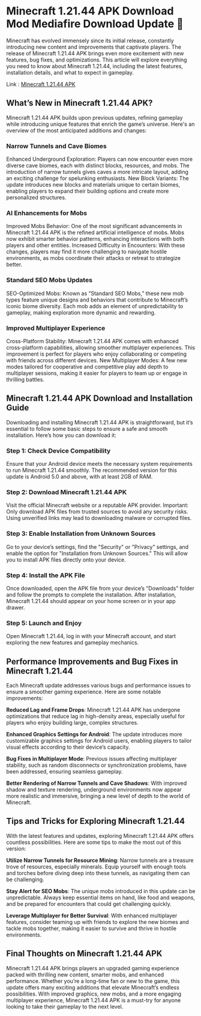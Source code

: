 # Minecraft 1.21.44 APK Download Mod Mediafire Download Update 👋

Minecraft has evolved immensely since its initial release, constantly introducing new content and improvements that captivate players. The release of Minecraft 1.21.44 APK brings even more excitement with new features, bug fixes, and optimizations. This article will explore everything you need to know about Minecraft 1.21.44, including the latest features, installation details, and what to expect in gameplay.

Link : [Minecraft 1.21.44 APK](https://modilimitado.io/en/minecraft-1-21-44-apk)

## What’s New in Minecraft 1.21.44 APK?
Minecraft 1.21.44 APK builds upon previous updates, refining gameplay while introducing unique features that enrich the game’s universe. Here's an overview of the most anticipated additions and changes:

### Narrow Tunnels and Cave Biomes
Enhanced Underground Exploration: Players can now encounter even more diverse cave biomes, each with distinct blocks, resources, and mobs. The introduction of narrow tunnels gives caves a more intricate layout, adding an exciting challenge for spelunking enthusiasts.
New Block Variants: The update introduces new blocks and materials unique to certain biomes, enabling players to expand their building options and create more personalized structures.

###  AI Enhancements for Mobs
Improved Mobs Behavior: One of the most significant advancements in Minecraft 1.21.44 APK is the refined artificial intelligence of mobs. Mobs now exhibit smarter behavior patterns, enhancing interactions with both players and other entities.
Increased Difficulty in Encounters: With these changes, players may find it more challenging to navigate hostile environments, as mobs coordinate their attacks or retreat to strategize better.

### Standard SEO Mobs Updates
SEO-Optimized Mobs: Known as “Standard SEO Mobs,” these new mob types feature unique designs and behaviors that contribute to Minecraft’s iconic biome diversity. Each mob adds an element of unpredictability to gameplay, making exploration more dynamic and rewarding.

### Improved Multiplayer Experience
Cross-Platform Stability: Minecraft 1.21.44 APK comes with enhanced cross-platform capabilities, allowing smoother multiplayer experiences. This improvement is perfect for players who enjoy collaborating or competing with friends across different devices.
New Multiplayer Modes: A few new modes tailored for cooperative and competitive play add depth to multiplayer sessions, making it easier for players to team up or engage in thrilling battles.

## Minecraft 1.21.44 APK Download and Installation Guide
Downloading and installing Minecraft 1.21.44 APK is straightforward, but it’s essential to follow some basic steps to ensure a safe and smooth installation. Here’s how you can download it:

### Step 1: Check Device Compatibility
Ensure that your Android device meets the necessary system requirements to run Minecraft 1.21.44 smoothly. The recommended version for this update is Android 5.0 and above, with at least 2GB of RAM.

### Step 2: Download Minecraft 1.21.44 APK
Visit the official Minecraft website or a reputable APK provider. Important: Only download APK files from trusted sources to avoid any security risks. Using unverified links may lead to downloading malware or corrupted files.

### Step 3: Enable Installation from Unknown Sources
Go to your device’s settings, find the "Security" or "Privacy" settings, and enable the option for "Installation from Unknown Sources." This will allow you to install APK files directly onto your device.

### Step 4: Install the APK File
Once downloaded, open the APK file from your device’s “Downloads” folder and follow the prompts to complete the installation. After installation, Minecraft 1.21.44 should appear on your home screen or in your app drawer.

### Step 5: Launch and Enjoy
Open Minecraft 1.21.44, log in with your Minecraft account, and start exploring the new features and gameplay mechanics.

## Performance Improvements and Bug Fixes in Minecraft 1.21.44
Each Minecraft update addresses various bugs and performance issues to ensure a smoother gaming experience. Here are some notable improvements:

**Reduced Lag and Frame Drops**: Minecraft 1.21.44 APK has undergone optimizations that reduce lag in high-density areas, especially useful for players who enjoy building large, complex structures.

**Enhanced Graphics Settings for Android**: The update introduces more customizable graphics settings for Android users, enabling players to tailor visual effects according to their device’s capacity.

**Bug Fixes in Multiplayer Mode**: Previous issues affecting multiplayer stability, such as random disconnects or synchronization problems, have been addressed, ensuring seamless gameplay.

**Better Rendering of Narrow Tunnels and Cave Shadows**: With improved shadow and texture rendering, underground environments now appear more realistic and immersive, bringing a new level of depth to the world of Minecraft.

## Tips and Tricks for Exploring Minecraft 1.21.44
With the latest features and updates, exploring Minecraft 1.21.44 APK offers countless possibilities. Here are some tips to make the most out of this version:

**Utilize Narrow Tunnels for Resource Mining**: Narrow tunnels are a treasure trove of resources, especially minerals. Equip yourself with enough tools and torches before diving deep into these tunnels, as navigating them can be challenging.

**Stay Alert for SEO Mobs**: The unique mobs introduced in this update can be unpredictable. Always keep essential items on hand, like food and weapons, and be prepared for encounters that could get challenging quickly.

**Leverage Multiplayer for Better Survival**: With enhanced multiplayer features, consider teaming up with friends to explore the new biomes and tackle mobs together, making it easier to survive and thrive in hostile environments.

## Final Thoughts on Minecraft 1.21.44 APK
Minecraft 1.21.44 APK brings players an upgraded gaming experience packed with thrilling new content, smarter mobs, and enhanced performance. Whether you’re a long-time fan or new to the game, this update offers many exciting additions that elevate Minecraft’s endless possibilities. With improved graphics, new mobs, and a more engaging multiplayer experience, Minecraft 1.21.44 APK is a must-try for anyone looking to take their gameplay to the next level.
